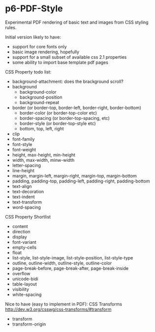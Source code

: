 p6-PDF-Style
============

Experimental PDF rendering of basic text and images from CSS styling rules.

Initial version likely to have:
- support for core fonts only
- basic image rendering, hopefully
- support for a small subset of available css 2.1 properties
- some ability to import base template pdf pages

CSS Property todo list:
- background-attachment: does the brackground scroll?
- background
  - background-color
  - background-position
  - background-repeat
- border (or border-top, border-left, border-right, border-bottom)
  - border-color (or border-top-color etc)
  - border-spacing (or border-top-spacing, etc)
  - border-style (or border-top-style etc)
  - bottom, top, left, right
- clip
- font-family
- font-style
- font-weight
- height, max-height, min-height
- width, max-width, minw-width
- letter-spacing
- line-height
- margin, margin-left, margin-right, margin-top, margin-bottom
- padding, padding-top, padding-left, padding-right, padding-bottom
- text-align
- text-decoration
- text-indent
- text-transform
- word-spacing

CSS Property Shortlist
- content
- direction
- display
- font-variant
- empty-cells
- float
- list-style, list-style-image, list-style-position, list-style-type
- outline, outline-width, outline-style, outline-color
- page-break-before, page-break-after, page-break-inside
- overflow
- unicode-bidi
- table-layout
- visibility
- white-spacing

Nice to have (easy to implement in PDF):
CSS Transforms http://dev.w3.org/csswg/css-transforms/#transform
- transform
- transform-origin
